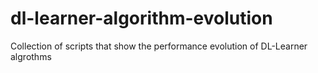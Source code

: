 # dl-learner-algorithm-evolution
Collection of scripts that show the performance evolution of DL-Learner algrothms
